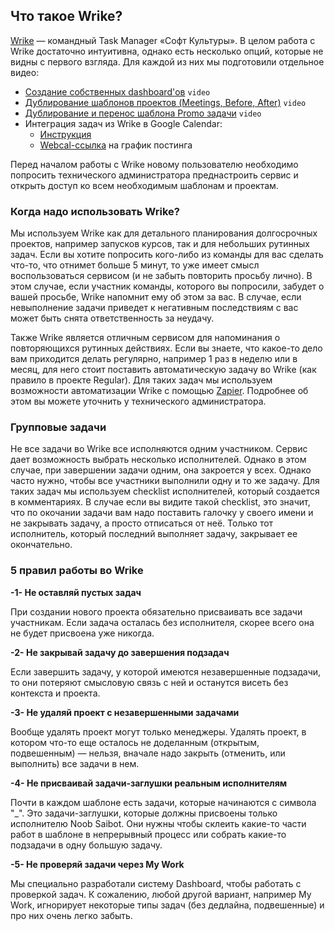## Что такое Wrike?

[Wrike](https://www.wrike.com) — командный Task Manager «Софт Культуры». В целом работа с Wrike достаточно интуитивна, однако есть несколько опций, которые не видны с первого взгляда. Для каждой из них мы подготовили отдельное видео:

* [Создание собственных dashboard'ов](https://www.youtube.com/embed/UMe0lii02pI) `video`
* [Дублирование шаблонов проектов (Meetings, Before, After)](https://vimeo.com/194652819) `video`
* [Дублирование и перенос шаблона Promo задачи](https://vimeo.com/194652911) `video`
* Интеграция задач из Wrike в Google Calendar:
    * [Инструкция](https://help.wrike.com/hc/en-us/articles/210324085-Calendar)
    * [Webcal-ссылка](webcal://www.wrike.com/ical/4fbad112271a4a57ac8c191dd3bbfe8b) на график постинга

Перед началом работы с Wrike новому пользователю необходимо попросить технического администратора преднастроить сервис и открыть доступ ко всем необходимым шаблонам и проектам.

### Когда надо использовать Wrike?

Мы используем Wrike как для детального планирования долгосрочных проектов, например запусков курсов, так и для небольших рутинных задач. Если вы хотите попросить кого-либо из команды для вас сделать что-то, что отнимет больше 5 минут, то уже имеет смысл воспользоваться сервисом (и не забыть повторить просьбу лично). В этом случае, если участник команды, которого вы попросили, забудет о вашей просьбе, Wrike напомнит ему об этом за вас. В случае, если невыполнение задачи приведет к негативным последствиям с вас может быть снята ответственность за неудачу.

Также Wrike является отличным сервисом для напоминания о повторяющихся рутинных действиях. Если вы знаете, что какое-то дело вам приходится делать регулярно, например 1 раз в неделю или в месяц, для него стоит поставить автоматическую задачу во Wrike (как правило в проекте Regular). Для таких задач мы используем возможности автоматизации Wrike с помощью [Zapier](https://zapier.com/). Подробнее об этом вы можете уточнить у технического администратора.

### Групповые задачи

Не все задачи во Wrike все исполняются одним участником. Сервис дает возможность выбрать несколько исполнителей. Однако в этом случае, при завершении задачи одним, она закроется у всех. Однако часто нужно, чтобы все участники выполнили одну и то же задачу. Для таких задач мы используем checklist исполнителей, который создается в комментариях. В случае если вы видите такой checklist, это значит, что по окочании задачи вам надо поставить галочку у своего имени и не закрывать задачу, а просто отписаться от неё. Только тот исполнитель, который последний выполняет задачу, закрывает ее окончательно.

### 5 правил работы во Wrike

**-1- Не оставляй пустых задач**

При создании нового проекта обязательно присваивать все задачи участникам. Если задача осталась без исполнителя, скорее всего она не будет присвоена уже никогда.

**-2- Не закрывай задачу до завершения подзадач**  

Если завершить задачу, у которой имеются незавершенные подзадачи, то они потеряют смысловую связь с ней и останутся висеть без контекста и проекта.

**-3- Не удаляй проект с незавершенными задачами**

Вообще удалять проект могут только менеджеры. Удалять проект, в котором что-то еще осталось не доделанным (открытым, подвешенным) — нельзя, вначале надо закрыть (отменить, или выполнить) все задачи в нем.

**-4- Не присваивай задачи-заглушки реальным исполнителям**

Почти в каждом шаблоне есть задачи, которые начинаются с символа "\_". Это задачи-заглушки, которые должны присвоены только исполнителю Noob Saibot. Они нужны чтобы склеить какие-то части работ в шаблоне в непрерывный процесс или собрать какие-то подзадачи в одну большую задачу.

**-5- Не проверяй задачи через My Work**

Мы специально разработали систему Dashboard, чтобы работать с проверкой задач. К сожалению, любой другой вариант, например My Work, игнорирует некоторые типы задач (без дедлайна, подвешенные) и про них очень легко забыть.
